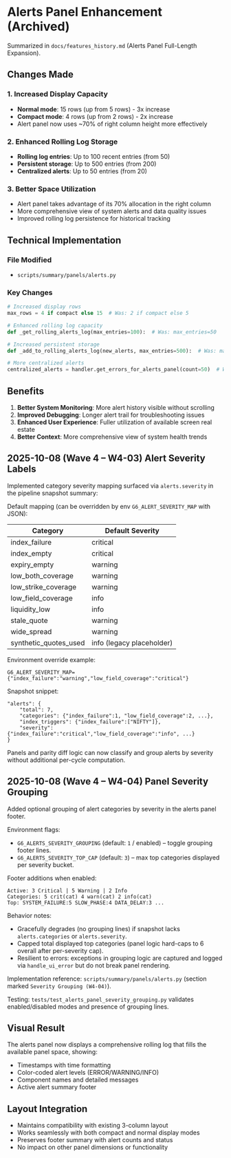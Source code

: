 <!-- Archived stub: original content moved to archive/2025-10-05/ALERTS_PANEL_ENHANCEMENT.md -->
# Alerts Panel Enhancement (Archived)

Summarized in `docs/features_history.md` (Alerts Panel Full-Length Expansion).

## Changes Made

### 1. Increased Display Capacity
- **Normal mode**: 15 rows (up from 5 rows) - 3x increase
- **Compact mode**: 4 rows (up from 2 rows) - 2x increase
- Alert panel now uses ~70% of right column height more effectively

### 2. Enhanced Rolling Log Storage
- **Rolling log entries**: Up to 100 recent entries (from 50)
- **Persistent storage**: Up to 500 entries (from 200)
- **Centralized alerts**: Up to 50 entries (from 20)

### 3. Better Space Utilization
- Alert panel takes advantage of its 70% allocation in the right column
- More comprehensive view of system alerts and data quality issues
- Improved rolling log persistence for historical tracking

## Technical Implementation

### File Modified
- `scripts/summary/panels/alerts.py`

### Key Changes
```python
# Increased display rows
max_rows = 4 if compact else 15  # Was: 2 if compact else 5

# Enhanced rolling log capacity
def _get_rolling_alerts_log(max_entries=100):  # Was: max_entries=50

# Increased persistent storage
def _add_to_rolling_alerts_log(new_alerts, max_entries=500):  # Was: max_entries=200

# More centralized alerts
centralized_alerts = handler.get_errors_for_alerts_panel(count=50)  # Was: count=20
```

## Benefits

1. **Better System Monitoring**: More alert history visible without scrolling
2. **Improved Debugging**: Longer alert trail for troubleshooting issues  
3. **Enhanced User Experience**: Fuller utilization of available screen real estate
4. **Better Context**: More comprehensive view of system health trends

## 2025-10-08 (Wave 4 – W4-03) Alert Severity Labels

Implemented category severity mapping surfaced via `alerts.severity` in the pipeline snapshot summary:

Default mapping (can be overridden by env `G6_ALERT_SEVERITY_MAP` with JSON):

| Category | Default Severity |
|----------|------------------|
| index_failure | critical |
| index_empty | critical |
| expiry_empty | warning |
| low_both_coverage | warning |
| low_strike_coverage | warning |
| low_field_coverage | info |
| liquidity_low | info |
| stale_quote | warning |
| wide_spread | warning |
| synthetic_quotes_used | info (legacy placeholder) |

Environment override example:
```
G6_ALERT_SEVERITY_MAP={"index_failure":"warning","low_field_coverage":"critical"}
```

Snapshot snippet:
```jsonc
"alerts": {
	"total": 7,
	"categories": {"index_failure":1, "low_field_coverage":2, ...},
	"index_triggers": {"index_failure":["NIFTY"]},
	"severity": {"index_failure":"critical","low_field_coverage":"info", ...}
}
```

Panels and parity diff logic can now classify and group alerts by severity without additional per-cycle computation.

## 2025-10-08 (Wave 4 – W4-04) Panel Severity Grouping

Added optional grouping of alert categories by severity in the alerts panel footer.

Environment flags:
- `G6_ALERTS_SEVERITY_GROUPING` (default: `1` / enabled) – toggle grouping footer lines.
- `G6_ALERTS_SEVERITY_TOP_CAP` (default: `3`) – max top categories displayed per severity bucket.

Footer additions when enabled:
```
Active: 3 Critical | 5 Warning | 2 Info
Categories: 5 crit(cat) 4 warn(cat) 2 info(cat)
Top: SYSTEM_FAILURE:5 SLOW_PHASE:4 DATA_DELAY:3 ...
```

Behavior notes:
- Gracefully degrades (no grouping lines) if snapshot lacks `alerts.categories` or `alerts.severity`.
- Capped total displayed top categories (panel logic hard-caps to 6 overall after per-severity cap).
- Resilient to errors: exceptions in grouping logic are captured and logged via `handle_ui_error` but do not break panel rendering.

Implementation reference: `scripts/summary/panels/alerts.py` (section marked `Severity Grouping (W4-04)`).

Testing: `tests/test_alerts_panel_severity_grouping.py` validates enabled/disabled modes and presence of grouping lines.

## Visual Result
The alerts panel now displays a comprehensive rolling log that fills the available panel space, showing:
- Timestamps with time formatting
- Color-coded alert levels (ERROR/WARNING/INFO)
- Component names and detailed messages
- Active alert summary footer

## Layout Integration
- Maintains compatibility with existing 3-column layout
- Works seamlessly with both compact and normal display modes
- Preserves footer summary with alert counts and status
- No impact on other panel dimensions or functionality